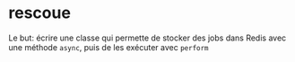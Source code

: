 rescoue
===

Le but: écrire une classe qui permette de stocker des jobs dans Redis avec une méthode `async`, puis de les exécuter avec `perform`
